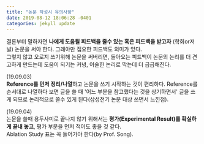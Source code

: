 ```yaml
---
title: "논문 작성시 유의사항"
date: 2019-08-12 18:06:28 -0401
categories: jekyll update
---
```

결론부터 말하자면 **나에게 도움될 피드백을 줄수 있는 혹은 피드백을 받고자** (학회or저널) 논문을 써야 한다. 
그래야만 집요한 피드백도 의미가 있다.  
그렇지 않고 오로지 쓰기위해 논문을 써버리면, 돌아오는 피드백이 논문의 논리를 더 견고하게 만드는데 도움이 되기는 커녕,
어술한 논리로 막는데 더 급급해진다. 

(19.09.03)  
**Reference를 먼저 정리/나열**하고 논문을 쓰기 시작하는 것이 편리하다. Reference를 순서대로 나열하다 보면 글을 쓸 때 '어느 부분을 참고했다는 것을 상기하면서' 글을 쓰게 되므로 논리적으로 쓸수 있게 된다(삼성전기 논문 대상 쓰면서 느낀점).

(19.09.04)  
논문을 쓸때 용두사미로 끝나지 않기 위해서는 **평가(Experimental Result)를 확실하게 끝내 놓고**, 평가 부분을 먼저 적어도 좋을 것 같다.  
Ablation Study 표는 꼭 들어가야 한다(by Prof. Song).
